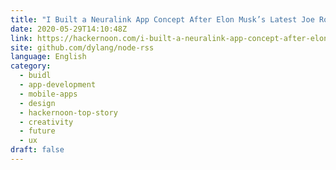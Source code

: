```yaml
---
title: "I Built a Neuralink App Concept After Elon Musk’s Latest Joe Rogan Podcast"
date: 2020-05-29T14:10:48Z
link: https://hackernoon.com/i-built-a-neuralink-app-concept-after-elon-musks-latest-joe-rogan-podcast-612r3v1d?source=rss&utm_medium=RSS&utm_source=news.12bit.vn
site: github.com/dylang/node-rss
language: English
category:
  - buidl
  - app-development
  - mobile-apps
  - design
  - hackernoon-top-story
  - creativity
  - future
  - ux
draft: false
---
```

